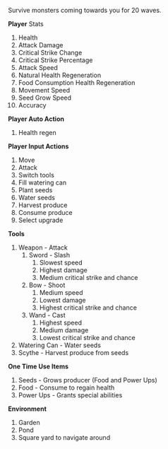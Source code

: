 Survive monsters coming towards you for 20 waves.

**Player** Stats
1) Health
2) Attack Damage
3) Critical Strike Change
4) Critical Strike Percentage
5) Attack Speed
6) Natural Health Regeneration
7) Food Consumption Health Regeneration
8) Movement Speed
9) Seed Grow Speed
10) Accuracy

**Player Auto Action**
1) Health regen

**Player Input Actions**
1) Move
2) Attack
3) Switch tools
4) Fill watering can
5) Plant seeds
6) Water seeds
7) Harvest produce
8) Consume produce
9) Select upgrade

**Tools**
1) Weapon - Attack
    1) Sword - Slash
        1) Slowest speed
        2) Highest damage
        3) Medium critical strike and chance
    2) Bow - Shoot
        1) Medium speed
        2) Lowest damage
        3) Highest critical strike and chance
    3) Wand - Cast
        1) Highest speed
        2) Medium damage
        3) Lowest critical strike and chance
2) Watering Can - Water seeds
3) Scythe - Harvest produce from seeds

**One Time Use Items**
1) Seeds - Grows producer (Food and Power Ups)
2) Food - Consume to regain health
3) Power Ups - Grants special abilities

**Environment**
1) Garden
2) Pond
3) Square yard to navigate around